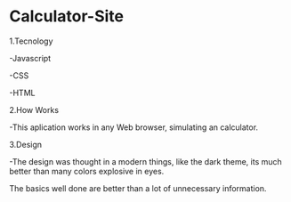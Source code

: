 # Calculator-Site
1.Tecnology

-Javascript

-CSS

-HTML

2.How Works

-This aplication works in any Web browser, simulating an calculator.

3.Design

-The design was thought in a modern things, like the dark theme, its much better than many colors explosive in eyes.

The basics well done are better than a lot of unnecessary information.
